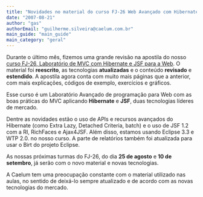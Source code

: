 ```yaml
---
title: "Novidades no material do curso FJ-26 Web Avançado com Hibernate e JSF"
date: "2007-08-21"
author: "gas"
authorEmail: "guilherme.silveira@caelum.com.br"
main_guide: "main_guide"
main_category: "geral"
---
```


Durante o último mês, fizemos uma grande revisão na apostila do nosso [curso FJ-26, Laboratório de MVC com Hibernate e JSF para a Web](https://blog.caelum.com.br/novidades-curso-fj-26-web-avancado-com-hibernate-e-jsf/). O material foi **reescrito**, as tecnologias **atualizadas** e o conteúdo **revisado** e **estendido**. A apostila agora conta com muito mais páginas que a anterior, com mais explicações, códigos de exemplo, exercícios e gráficos.

Esse curso é um Laboratório Avançado de programação para Web com as boas práticas do MVC aplicando **Hibernate** e **JSF**, duas tecnologias líderes de mercado.

Dentre as novidades estão o uso de APIs e recursos avançados do Hibernate (como Extra Lazy, Detached Criteria, batch) e o uso de JSF 1.2 com a RI, RichFaces e Ajax4JSF. Além disso, estamos usando Eclipse 3.3 e WTP 2.0. no nosso curso. A parte de relatórios também foi atualizada para usar o Birt do projeto Eclipse.

As nossas próximas turmas do FJ-26, do dia **25 de agosto** e **10 de setembro**, já serão com o novo material e novas tecnologias.

A Caelum tem uma preocupação constante com o material utilizado nas aulas, no sentido de deixá-lo sempre atualizado e de acordo com as novas tecnologias do mercado.
